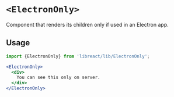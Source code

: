 # `<ElectronOnly>`

Component that renders its children only if used in an Electron app.

## Usage

```jsx
import {ElectronOnly} from 'libreact/lib/ElectronOnly';

<ElectronOnly>
  <div>
    You can see this only on server.
  </div>
</ElectronOnly>
```
